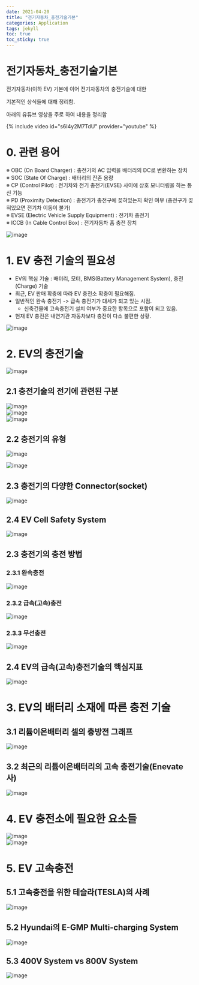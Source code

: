 ```yaml
---
date: 2021-04-20
title: "전기자동차_충전기술기본"
categories: Application
tags: jekyll
toc: true  
toc_sticky: true 
---
```


전기자동차_충전기술기본
=============

전기자동차(이하 EV) 기본에 이어 전기자동차의 충전기술에 대한    

기본적인 상식들에 대해 정리함.    

아래의 유튜브 영상을 주로 하여 내용을 정리함    

{% include video id="s6I4y2M7TdU" provider="youtube" %}    

# 0. 관련 용어

※ OBC (On Board Charger) : 충전기의 AC 입력을 배터리의 DC로 변환하는 장치    
※ SOC (State Of Charge) : 배터리의 잔존 용량    
※ CP (Control Pilot) : 전기차와 전기 충전기(EVSE) 사이에 상호 모니터링을 하는 통신 기능    
※ PD (Proximity Detection) : 충전기가 충전구에 꽂혀있는지 확인 여부 (충전구가 꽂혀있으면 전기차 이동이 불가)    
※ EVSE (Electric Vehicle Supply Equipment) : 전기차 충전기    
※ ICCB (In Cable Control Box) : 전기자동차 홈 충전 장치    

![image](https://user-images.githubusercontent.com/79636864/115357985-2d5d9080-a1f8-11eb-99eb-6482a8c874b4.png)


# 1. EV 충전 기술의 필요성
* EV의 핵심 기술 : 배터리, 모터, BMS(Battery Management System), 충전(Charge) 기술
* 최근, EV 판매 확충에 따라 EV 충전소 확충이 필요해짐.
* 일반적인 완속 충전기 -> 급속 충전기가 대세가 되고 있는 시점.
    * 신축건물에 고속충전기 설치 여부가 중요한 항목으로 포함이 되고 있음.
* 현재 EV 충전은 내연기관 자동차보다 충전이 다소 불편한 상황.    

![image](https://user-images.githubusercontent.com/79636864/115357517-ac05fe00-a1f7-11eb-86ec-89d73626430d.png)    

# 2. EV의 충전기술
![image](https://user-images.githubusercontent.com/79636864/115357582-be803780-a1f7-11eb-9e23-561183d47efb.png)    

## 2.1 충전기술의 전기에 관련된 구분
![image](https://user-images.githubusercontent.com/79636864/115357642-d0fa7100-a1f7-11eb-92d7-98670bd428cc.png)    
![image](https://user-images.githubusercontent.com/79636864/115359971-25065500-a1fa-11eb-8f6f-14620b246e87.png)    
![image](https://user-images.githubusercontent.com/79636864/115360002-2df72680-a1fa-11eb-84c4-f192cf710c1a.png)    


## 2.2 충전기의 유형
![image](https://user-images.githubusercontent.com/79636864/115358111-49f9c880-a1f8-11eb-845b-c5ce37814b4d.png)    

![image](https://user-images.githubusercontent.com/79636864/115358182-5c740200-a1f8-11eb-83f5-8b4df638a5af.png)    

## 2.3 충전기의 다양한 Connector(socket)
![image](https://user-images.githubusercontent.com/79636864/115359893-1324b200-a1fa-11eb-82e1-1ed1445c8a72.png)    

## 2.4 EV Cell Safety System
![image](https://user-images.githubusercontent.com/79636864/115360111-47986e00-a1fa-11eb-9793-d2d0232da84f.png)    


## 2.3 충전기의 충전 방법
### 2.3.1 완속충전
![image](https://user-images.githubusercontent.com/79636864/115359008-326f0f80-a1f9-11eb-88ae-bb8868b474e1.png)    

### 2.3.2 급속(고속)충전
![image](https://user-images.githubusercontent.com/79636864/115359047-3dc23b00-a1f9-11eb-885f-ffff432bd149.png)    

### 2.3.3 무선충전
![image](https://user-images.githubusercontent.com/79636864/115359084-47e43980-a1f9-11eb-95e6-09c749dd2fbf.png)

## 2.4 EV의 급속(고속)충전기술의 핵심지표
![image](https://user-images.githubusercontent.com/79636864/115358511-b70d5e00-a1f8-11eb-942e-5c64ac989796.png)    

# 3. EV의 배터리 소재에 따른 충전 기술
## 3.1 리튬이온배터리 셀의 충방전 그래프    
![image](https://user-images.githubusercontent.com/79636864/115358635-d3a99600-a1f8-11eb-9e6e-083c2fc03d4f.png)    

## 3.2 최근의 리튬이온배터리의 고속 충전기술(Enevate 사)
![image](https://user-images.githubusercontent.com/79636864/115358764-f176fb00-a1f8-11eb-95b7-d0d270913b16.png)    

# 4. EV 충전소에 필요한 요소들
![image](https://user-images.githubusercontent.com/79636864/115359386-95f93d00-a1f9-11eb-9639-be234518b756.png)    
![image](https://user-images.githubusercontent.com/79636864/115359407-9c87b480-a1f9-11eb-8a31-adb2f7618652.png)    

# 5. EV 고속충전
## 5.1 고속충전을 위한 테슬라(TESLA)의 사례
![image](https://user-images.githubusercontent.com/79636864/115359607-cf31ad00-a1f9-11eb-97bf-aa001d01e60f.png)    

## 5.2 Hyundai의 E-GMP Multi-charging System
![image](https://user-images.githubusercontent.com/79636864/115359691-e2dd1380-a1f9-11eb-92ea-ad719195db76.png)    

## 5.3 400V System vs 800V System
![image](https://user-images.githubusercontent.com/79636864/115359776-f5efe380-a1f9-11eb-8375-607bddd129c7.png)    


















